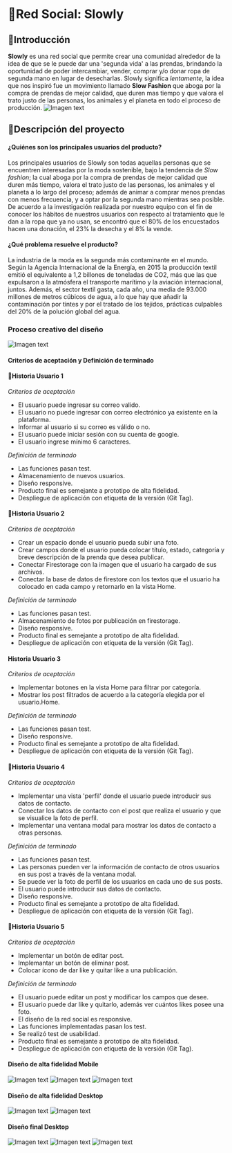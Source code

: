 # 📱Red Social: Slowly

## 📝Introducción 

**Slowly** es una red social que permite crear una comunidad alrededor de la idea de que se le puede dar una 'segunda vida' a las prendas, brindando la oportunidad de poder intercambiar, vender, comprar y/o donar ropa de segunda mano en lugar de desecharlas.
Slowly significa *lentamente*, la idea que nos inspiró fue un movimiento llamado **Slow Fashion** que aboga por la compra de prendas de mejor calidad, que duren mas tiempo y que valora el trato justo de las personas, los animales y el planeta en todo el proceso de producción.
![Imagen text](https://github.com/angelicabolivar/LIM017-social-network/blob/dev/src/img/img-readme/inicio-desktop.png)
 
## 📎Descripción del proyecto

#### ¿Quiénes son los principales usuarios del producto?

Los principales usuarios de Slowly son todas aquellas personas que se encuentren interesadas por la moda sostenible, bajo la tendencia de *Slow fashion*; la cual aboga por la compra de prendas de mejor calidad que duren más tiempo, valora el trato justo de las personas, los animales y el planeta a lo largo del proceso; además de animar a comprar menos prendas con menos frecuencia, y a optar por la segunda mano mientras sea posible. 
De acuerdo a la investigación realizada por nuestro equipo con el fin de conocer los hábitos de nuestros usuarios con respecto al tratamiento que le dan a la ropa que ya no usan, se encontró que el 80% de los encuestados hacen una donación, el 23% la desecha y el 8% la vende. 

#### ¿Qué problema resuelve el producto? 

La industria de la moda es la segunda más contaminante en el mundo. Según la Agencia Internacional de la Energía, en 2015 la producción textil emitió el equivalente a 1,2 billones de toneladas de CO2, más que las que expulsaron a la atmósfera el transporte marítimo y la aviación internacional, juntos.
Además, el sector textil gasta, cada año, una media de 93.000 millones de metros cúbicos de agua, a lo que hay que añadir la contaminación por tintes y por el tratado de los tejidos, prácticas culpables del 20% de la polución global del agua.

### Proceso creativo del diseño
![Imagen text](https://github.com/angelicabolivar/LIM017-social-network/blob/dev/src/img/img-readme/Historias%20de%20usuario.png)

#### Criterios de aceptación y Definición de terminado

#### 📍Historia Usuario 1 

*Criterios de aceptación*

* El usuario  puede ingresar su correo valido.
* El usuario no puede ingresar con correo electrónico ya existente en la plataforma.
* Informar al usuario si su correo es válido o no.
* El usuario puede iniciar sesión con su cuenta de google.
* El usuario ingrese mínimo 6 caracteres.

*Definición de terminado*

* Las funciones pasan test.
* Almacenamiento de nuevos usuarios.
* Diseño responsive.
* Producto final es semejante a prototipo de alta fidelidad.
* Despliegue de aplicación con etiqueta de la versión (Git Tag).

#### 📍Historia Usuario 2 

*Criterios de aceptación*

* Crear un espacio donde el usuario pueda subir una foto.
* Crear campos donde el usuario pueda colocar título, estado, categoría y breve descripción de la prenda que desea publicar.
* Conectar Firestorage con la imagen que el usuario ha cargado de sus archivos.
* Conectar la base de datos de firestore con los textos que el usuario ha colocado en cada campo y retornarlo en la vista Home.

*Definición de terminado*

* Las funciones pasan test.
* Almacenamiento de fotos por publicación en firestorage.
* Diseño responsive.
* Producto final es semejante a prototipo de alta fidelidad.
* Despliegue de aplicación con etiqueta de la versión (Git Tag).

#### Historia Usuario 3

*Criterios de aceptación*

* Implementar botones en la vista Home para filtrar por categoría.
* Mostrar los post filtrados de acuerdo a la categoría elegida por el usuario.Home.

*Definición de terminado*

* Las funciones pasan test.
* Diseño responsive.
* Producto final es semejante a prototipo de alta fidelidad.
* Despliegue de aplicación con etiqueta de la versión (Git Tag).

#### 📍Historia Usuario 4 

*Criterios de aceptación*

* Implementar una vista 'perfil' donde el usuario puede introducir sus datos de contacto.
* Conectar los datos de contacto con el post que realiza el usuario y que se visualice la foto de perfil.
* Implementar una ventana modal para mostrar los datos de contacto a otras personas.

*Definición de terminado*

* Las funciones pasan test.
* Las personas pueden ver la información de contacto de otros usuarios en sus post a través de la ventana modal.
* Se puede ver la foto de perfil de los usuarios en cada uno de sus posts.
* El usuario puede introducir sus datos de contacto. 
* Diseño responsive.
* Producto final es semejante a prototipo de alta fidelidad.
* Despliegue de aplicación con etiqueta de la versión (Git Tag).


#### 📍Historia Usuario 5 

*Criterios de aceptación*

* Implementar un botón de editar post.
* Implemantar un botón de eliminar post.
* Colocar ícono de dar like y quitar like a una publicación.

*Definición de terminado*

* El usuario puede editar un post y modificar los campos que desee.
* El usuario puede dar like y quitarlo, además ver cuántos likes posee una foto.
* El diseño de la red social es responsive.
* Las funciones implementadas pasan los test.
* Se realizó test de usabilidad.
* Producto final es semejante a prototipo de alta fidelidad.
* Despliegue de aplicación con etiqueta de la versión (Git Tag).


#### Diseño de alta fidelidad Mobile

![Imagen text](https://github.com/angelicabolivar/LIM017-social-network/blob/dev/src/img/img-readme/welcome-mobile.png)
![Imagen text](https://github.com/angelicabolivar/LIM017-social-network/blob/dev/src/img/img-readme/login-mobile.png)
![Imagen text](https://github.com/angelicabolivar/LIM017-social-network/blob/dev/src/img/img-readme/Registro-mobile.png)


#### Diseño de alta fidelidad Desktop

![Imagen text](https://github.com/angelicabolivar/LIM017-social-network/blob/dev/src/img/img-readme/welcome-desktop.png)
![Imagen text](https://github.com/angelicabolivar/LIM017-social-network/blob/dev/src/img/img-readme/inicio-desktop.png)

#### Diseño final Desktop 

![Imagen text](https://github.com/angelicabolivar/LIM017-social-network/blob/dev/src/img/img-readme/final-home-desktop.png)
![Imagen text](https://github.com/angelicabolivar/LIM017-social-network/blob/dev/src/img/img-readme/final-publicar-desktop.png)
![Imagen text](https://github.com/angelicabolivar/LIM017-social-network/blob/dev/src/img/img-readme/final-perfil-deskttop.png)

